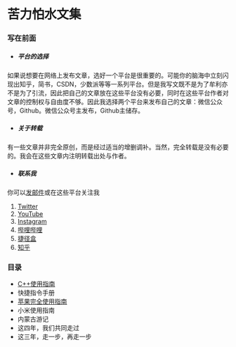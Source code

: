 # 苦力怕水文集
### 写在前面
- ##### 平台的选择
  

如果说想要在网络上发布文章，选好一个平台是很重要的。可能你的脑海中立刻闪现出知乎，简书，CSDN，少数派等等一系列平台。但是我写文既不是为了牟利亦不是为了引流，因此把自己的文章放在这些平台没有必要，同时在这些平台作者对文章的控制权与自由度不够。因此我选择两个平台来发布自己的文章：微信公众号，Github。微信公众号主发布，Github主储存。

- ##### 关于转载
  

有一些文章并非完全原创，而是经过适当的增删调补。当然，完全转载是没有必要的。我会在这些文章内注明转载出处与作者。

- ##### 联系我

你可以[发邮件](http://mail.qq.com/cgi-bin/qm_share?t=qm_mailme&email=creeperwater@qq.com "creeperwater@qq.com")或在这些平台关注我
1. [Twitter](https://twitter.com/creeperlqb)
2. [YouTube](https://www.youtube.com/channel/UC75HTtnmfiMCeyC6Rhtq4tA)
3. [Instagram](https://www.instagram.com/creeperlqb)
4. [哔哩哔哩](https://space.bilibili.com/310226410)
5. [捷径盒](https://jiejinghe.com/users/7611382328)
6. [知乎](http://www.zhihu.com/people/creeperwater)
### 目录
- [C++使用指南](C++使用指南)
- 快捷指令手册
- [苹果完全使用指南](苹果完全使用指南)
- 小米使用指南
- 内蒙古游记
- 这四年，我们共同走过
- 这三年，走一步，再走一步